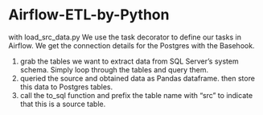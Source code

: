 # Airflow-ETL-by-Python

with load_src_data.py
We use the task decorator to define our tasks in Airflow. We get the connection details for the Postgres with the Basehook.

1. grab the tables we want to extract data from SQL Server’s system schema. Simply loop through the tables and query them. 
2. queried the source and obtained data as Pandas dataframe. then store this data to Postgres tables. 
3. call the to_sql function and prefix the table name with “src” to indicate that this is a source table.
